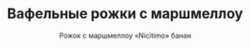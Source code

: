 ---
#site_title: Продукт # Заголовок страницы (вкладка в браузере)
uniclass: product-5 # Это трогать не нужно

#------ Карточка товара ------
title: Вафельные рожки с маршмеллоу # Заголовок, который будет везде отображаться
tumbnail: /assets/images/products/tumb-product-5.png # Изображение для карточки товара

#------ Отдельная страница товара - 1 экран ------
title_section: Вафельные рожки с маршмеллоу # Название продукта на странице
subtitle: Рожок с маршмеллоу «Nicitimo» банан # Подзаголовок
describe: Хрустящие десерты с воздушной начинкой. # Описание под заголовком
size_upakovki: 170x75x50 мм # Размер упаковки
count_in: 42 шт # Кол-во в гофрокоробе
size_gofro: 395x240x150 мм # Размер гофрокороба

#------ Преимущества - 2 экран ------
# Одна карточка состоит из двух полей - img и text. Оба поля нужно заполнять, чтобы они отобазились на странице
advantages:
    - img: /assets/images/icons/zamena_icon.svg
      text: Отличная замена мороженому
    - img: /assets/images/icons/milk_icon.svg
      text: Без добавления молочных продуктов  
    - img: /assets/images/icons/udob_icon.svg
      text: Удобная упаковка

#------ Продукция бренда - 3 экран ------
brands_products:
    - img: /assets/images/products/product-5/brands/item-1.png
    - img: /assets/images/products/product-5/brands/item-2.png
    - img: /assets/images/products/product-5/brands/item-3.png
---